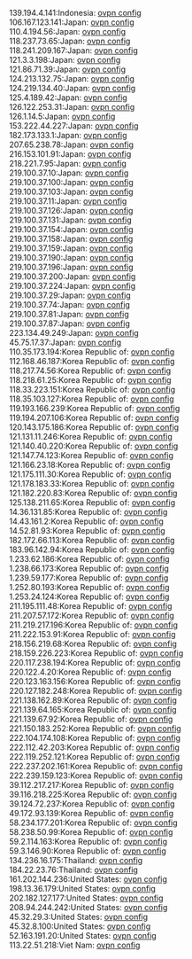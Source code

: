 139.194.4.141:Indonesia: [ovpn config](vpn/139_194_4_141.ovpn)  
106.167.123.141:Japan: [ovpn config](vpn/106_167_123_141.ovpn)  
110.4.194.56:Japan: [ovpn config](vpn/110_4_194_56.ovpn)  
118.237.73.65:Japan: [ovpn config](vpn/118_237_73_65.ovpn)  
118.241.209.167:Japan: [ovpn config](vpn/118_241_209_167.ovpn)  
121.3.3.198:Japan: [ovpn config](vpn/121_3_3_198.ovpn)  
121.86.71.39:Japan: [ovpn config](vpn/121_86_71_39.ovpn)  
124.213.132.75:Japan: [ovpn config](vpn/124_213_132_75.ovpn)  
124.219.134.40:Japan: [ovpn config](vpn/124_219_134_40.ovpn)  
125.4.189.42:Japan: [ovpn config](vpn/125_4_189_42.ovpn)  
126.122.253.31:Japan: [ovpn config](vpn/126_122_253_31.ovpn)  
126.1.14.5:Japan: [ovpn config](vpn/126_1_14_5.ovpn)  
153.222.44.227:Japan: [ovpn config](vpn/153_222_44_227.ovpn)  
182.173.133.1:Japan: [ovpn config](vpn/182_173_133_1.ovpn)  
207.65.238.78:Japan: [ovpn config](vpn/207_65_238_78.ovpn)  
216.153.101.91:Japan: [ovpn config](vpn/216_153_101_91.ovpn)  
218.221.7.95:Japan: [ovpn config](vpn/218_221_7_95.ovpn)  
219.100.37.10:Japan: [ovpn config](vpn/219_100_37_10.ovpn)  
219.100.37.100:Japan: [ovpn config](vpn/219_100_37_100.ovpn)  
219.100.37.103:Japan: [ovpn config](vpn/219_100_37_103.ovpn)  
219.100.37.11:Japan: [ovpn config](vpn/219_100_37_11.ovpn)  
219.100.37.126:Japan: [ovpn config](vpn/219_100_37_126.ovpn)  
219.100.37.131:Japan: [ovpn config](vpn/219_100_37_131.ovpn)  
219.100.37.154:Japan: [ovpn config](vpn/219_100_37_154.ovpn)  
219.100.37.158:Japan: [ovpn config](vpn/219_100_37_158.ovpn)  
219.100.37.159:Japan: [ovpn config](vpn/219_100_37_159.ovpn)  
219.100.37.190:Japan: [ovpn config](vpn/219_100_37_190.ovpn)  
219.100.37.196:Japan: [ovpn config](vpn/219_100_37_196.ovpn)  
219.100.37.200:Japan: [ovpn config](vpn/219_100_37_200.ovpn)  
219.100.37.224:Japan: [ovpn config](vpn/219_100_37_224.ovpn)  
219.100.37.29:Japan: [ovpn config](vpn/219_100_37_29.ovpn)  
219.100.37.74:Japan: [ovpn config](vpn/219_100_37_74.ovpn)  
219.100.37.81:Japan: [ovpn config](vpn/219_100_37_81.ovpn)  
219.100.37.87:Japan: [ovpn config](vpn/219_100_37_87.ovpn)  
223.134.49.249:Japan: [ovpn config](vpn/223_134_49_249.ovpn)  
45.75.17.37:Japan: [ovpn config](vpn/45_75_17_37.ovpn)  
110.35.173.194:Korea Republic of: [ovpn config](vpn/110_35_173_194.ovpn)  
112.168.46.187:Korea Republic of: [ovpn config](vpn/112_168_46_187.ovpn)  
118.217.74.56:Korea Republic of: [ovpn config](vpn/118_217_74_56.ovpn)  
118.218.61.25:Korea Republic of: [ovpn config](vpn/118_218_61_25.ovpn)  
118.33.223.151:Korea Republic of: [ovpn config](vpn/118_33_223_151.ovpn)  
118.35.103.127:Korea Republic of: [ovpn config](vpn/118_35_103_127.ovpn)  
119.193.166.239:Korea Republic of: [ovpn config](vpn/119_193_166_239.ovpn)  
119.194.207.106:Korea Republic of: [ovpn config](vpn/119_194_207_106.ovpn)  
120.143.175.186:Korea Republic of: [ovpn config](vpn/120_143_175_186.ovpn)  
121.131.11.246:Korea Republic of: [ovpn config](vpn/121_131_11_246.ovpn)  
121.140.40.220:Korea Republic of: [ovpn config](vpn/121_140_40_220.ovpn)  
121.147.74.123:Korea Republic of: [ovpn config](vpn/121_147_74_123.ovpn)  
121.166.23.18:Korea Republic of: [ovpn config](vpn/121_166_23_18.ovpn)  
121.175.111.30:Korea Republic of: [ovpn config](vpn/121_175_111_30.ovpn)  
121.178.183.33:Korea Republic of: [ovpn config](vpn/121_178_183_33.ovpn)  
121.182.220.83:Korea Republic of: [ovpn config](vpn/121_182_220_83.ovpn)  
125.138.211.65:Korea Republic of: [ovpn config](vpn/125_138_211_65.ovpn)  
14.36.131.85:Korea Republic of: [ovpn config](vpn/14_36_131_85.ovpn)  
14.43.161.2:Korea Republic of: [ovpn config](vpn/14_43_161_2.ovpn)  
14.52.81.93:Korea Republic of: [ovpn config](vpn/14_52_81_93.ovpn)  
182.172.66.113:Korea Republic of: [ovpn config](vpn/182_172_66_113.ovpn)  
183.96.142.94:Korea Republic of: [ovpn config](vpn/183_96_142_94.ovpn)  
1.233.62.186:Korea Republic of: [ovpn config](vpn/1_233_62_186.ovpn)  
1.238.66.173:Korea Republic of: [ovpn config](vpn/1_238_66_173.ovpn)  
1.239.59.177:Korea Republic of: [ovpn config](vpn/1_239_59_177.ovpn)  
1.252.80.193:Korea Republic of: [ovpn config](vpn/1_252_80_193.ovpn)  
1.253.24.124:Korea Republic of: [ovpn config](vpn/1_253_24_124.ovpn)  
211.195.111.48:Korea Republic of: [ovpn config](vpn/211_195_111_48.ovpn)  
211.207.57.172:Korea Republic of: [ovpn config](vpn/211_207_57_172.ovpn)  
211.219.217.196:Korea Republic of: [ovpn config](vpn/211_219_217_196.ovpn)  
211.222.153.91:Korea Republic of: [ovpn config](vpn/211_222_153_91.ovpn)  
218.156.219.68:Korea Republic of: [ovpn config](vpn/218_156_219_68.ovpn)  
218.159.226.223:Korea Republic of: [ovpn config](vpn/218_159_226_223.ovpn)  
220.117.238.194:Korea Republic of: [ovpn config](vpn/220_117_238_194.ovpn)  
220.122.4.20:Korea Republic of: [ovpn config](vpn/220_122_4_20.ovpn)  
220.123.163.156:Korea Republic of: [ovpn config](vpn/220_123_163_156.ovpn)  
220.127.182.248:Korea Republic of: [ovpn config](vpn/220_127_182_248.ovpn)  
221.138.162.89:Korea Republic of: [ovpn config](vpn/221_138_162_89.ovpn)  
221.139.64.165:Korea Republic of: [ovpn config](vpn/221_139_64_165.ovpn)  
221.139.67.92:Korea Republic of: [ovpn config](vpn/221_139_67_92.ovpn)  
221.150.183.252:Korea Republic of: [ovpn config](vpn/221_150_183_252.ovpn)  
222.104.174.108:Korea Republic of: [ovpn config](vpn/222_104_174_108.ovpn)  
222.112.42.203:Korea Republic of: [ovpn config](vpn/222_112_42_203.ovpn)  
222.119.252.121:Korea Republic of: [ovpn config](vpn/222_119_252_121.ovpn)  
222.237.202.161:Korea Republic of: [ovpn config](vpn/222_237_202_161.ovpn)  
222.239.159.123:Korea Republic of: [ovpn config](vpn/222_239_159_123.ovpn)  
39.112.217.217:Korea Republic of: [ovpn config](vpn/39_112_217_217.ovpn)  
39.116.218.225:Korea Republic of: [ovpn config](vpn/39_116_218_225.ovpn)  
39.124.72.237:Korea Republic of: [ovpn config](vpn/39_124_72_237.ovpn)  
49.172.93.139:Korea Republic of: [ovpn config](vpn/49_172_93_139.ovpn)  
58.234.177.201:Korea Republic of: [ovpn config](vpn/58_234_177_201.ovpn)  
58.238.50.99:Korea Republic of: [ovpn config](vpn/58_238_50_99.ovpn)  
59.2.114.163:Korea Republic of: [ovpn config](vpn/59_2_114_163.ovpn)  
59.3.146.90:Korea Republic of: [ovpn config](vpn/59_3_146_90.ovpn)  
134.236.16.175:Thailand: [ovpn config](vpn/134_236_16_175.ovpn)  
184.22.23.76:Thailand: [ovpn config](vpn/184_22_23_76.ovpn)  
161.202.144.236:United States: [ovpn config](vpn/161_202_144_236.ovpn)  
198.13.36.179:United States: [ovpn config](vpn/198_13_36_179.ovpn)  
202.182.127.177:United States: [ovpn config](vpn/202_182_127_177.ovpn)  
208.94.244.242:United States: [ovpn config](vpn/208_94_244_242.ovpn)  
45.32.29.3:United States: [ovpn config](vpn/45_32_29_3.ovpn)  
45.32.8.100:United States: [ovpn config](vpn/45_32_8_100.ovpn)  
52.163.191.20:United States: [ovpn config](vpn/52_163_191_20.ovpn)  
113.22.51.218:Viet Nam: [ovpn config](vpn/113_22_51_218.ovpn)  

